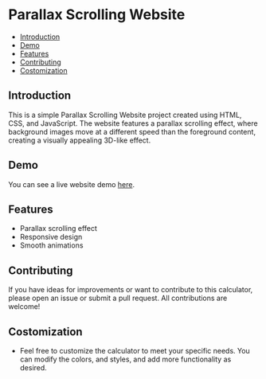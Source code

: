 # Parallax Scrolling Website

  - [Introduction](#introduction)
  - [Demo](#demo)
  - [Features](#features)
  - [Contributing](#contributing)
  - [Costomization](#costomization)
 
## Introduction
This is a simple Parallax Scrolling Website project created using HTML, CSS, and JavaScript. The website features a parallax scrolling effect, where background images move at a different speed than the foreground content, creating a visually appealing 3D-like effect.

## Demo

You can see a live website demo [here](https://classy-x.github.io/Parallax-Scrolling-Website/).

## Features

- Parallax scrolling effect
- Responsive design
- Smooth animations

## Contributing

If you have ideas for improvements or want to contribute to this calculator, please open an issue or submit a pull request. All contributions are welcome!

## Costomization

- Feel free to customize the calculator to meet your specific needs. You can modify the colors, and styles, and add more functionality as desired.
    

